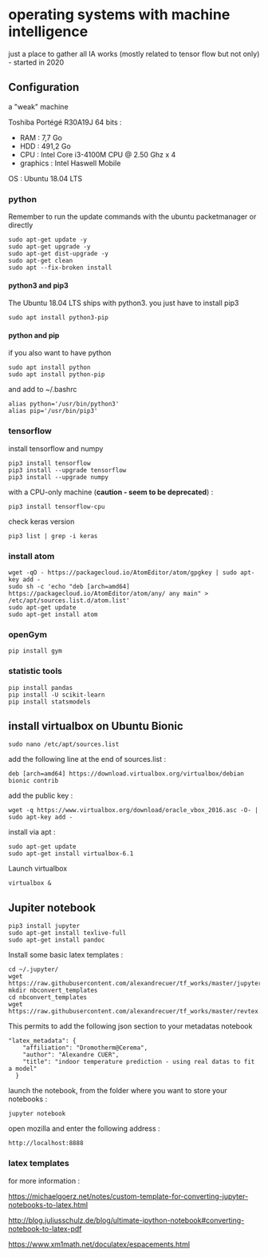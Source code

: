 # operating systems with machine intelligence

just a place to gather all IA works (mostly related to tensor flow but not only) - started in 2020

## Configuration

a "weak" machine

Toshiba Portégé R30A19J 64 bits :
- RAM : 7,7 Go
- HDD : 491,2 Go
- CPU : Intel Core i3-4100M CPU @ 2.50 Ghz x 4
- graphics : Intel Haswell Mobile

OS : Ubuntu 18.04 LTS

### python

Remember to run the update commands with the ubuntu packetmanager or directly  
```
sudo apt-get update -y
sudo apt-get upgrade -y
sudo apt-get dist-upgrade -y
sudo apt-get clean
sudo apt --fix-broken install
```
#### python3 and pip3

The Ubuntu 18.04 LTS ships with python3. you just have to install pip3
```
sudo apt install python3-pip
```

#### python and pip

if you also want to have python
```
sudo apt install python
sudo apt install python-pip
```
and add to ~/.bashrc
```
alias python='/usr/bin/python3'
alias pip='/usr/bin/pip3'
```

### tensorflow 

install tensorflow and numpy
```
pip3 install tensorflow
pip3 install --upgrade tensorflow
pip3 install --upgrade numpy
```
with a CPU-only machine (**caution - seem to be deprecated**) :
```
pip3 install tensorflow-cpu
```

check keras version
```
pip3 list | grep -i keras
```

### install atom

```
wget -qO - https://packagecloud.io/AtomEditor/atom/gpgkey | sudo apt-key add -
sudo sh -c 'echo "deb [arch=amd64] https://packagecloud.io/AtomEditor/atom/any/ any main" > /etc/apt/sources.list.d/atom.list'
sudo apt-get update
sudo apt-get install atom
```

### openGym

```
pip install gym
```

### statistic tools

```
pip install pandas
pip install -U scikit-learn
pip install statsmodels
```

## install virtualbox on Ubuntu Bionic

```
sudo nano /etc/apt/sources.list
```

add the following line at the end of sources.list :
```
deb [arch=amd64] https://download.virtualbox.org/virtualbox/debian bionic contrib
```

add the public key :
```
wget -q https://www.virtualbox.org/download/oracle_vbox_2016.asc -O- | sudo apt-key add -
```

install via apt :
```
sudo apt-get update
sudo apt-get install virtualbox-6.1
```
Launch virtualbox
```
virtualbox &
```

## Jupiter notebook
```
pip3 install jupyter
sudo apt-get install texlive-full
sudo apt-get install pandoc
```
Install some basic latex templates :
```
cd ~/.jupyter/
wget https://raw.githubusercontent.com/alexandrecuer/tf_works/master/jupyter_notebook_config.py
mkdir nbconvert_templates
cd nbconvert_templates
wget https://raw.githubusercontent.com/alexandrecuer/tf_works/master/revtex.tplx
```
This permits to add the following json section to your metadatas notebook
```
"latex_metadata": {
    "affiliation": "Dromotherm@Cerema",
    "author": "Alexandre CUER",
    "title": "indoor temperature prediction - using real datas to fit a model"
  }
```

launch the notebook, from the folder where you want to store your notebooks :
```
jupyter notebook
```
open mozilla and enter the following address :
```
http://localhost:8888
```
### latex templates

for more information  :

https://michaelgoerz.net/notes/custom-template-for-converting-jupyter-notebooks-to-latex.html

http://blog.juliusschulz.de/blog/ultimate-ipython-notebook#converting-notebook-to-latex-pdf

https://www.xm1math.net/doculatex/espacements.html
